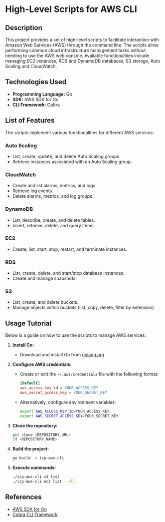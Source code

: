 # High-Level Scripts for AWS CLI

## Description
This project provides a set of high-level scripts to facilitate interaction with Amazon Web Services (AWS) through the command line. The scripts allow performing common cloud infrastructure management tasks without needing to use the AWS web console. Available functionalities include managing EC2 instances, RDS and DynamoDB databases, S3 storage, Auto Scaling and CloudWatch.

## Technologies Used
- **Programming Language:** Go
- **SDK:** AWS SDK for Go
- **CLI Framework:** Cobra

## List of Features
The scripts implement various functionalities for different AWS services:

### Auto Scaling
- List, create, update, and delete Auto Scaling groups.
- Retrieve instances associated with an Auto Scaling group.

### CloudWatch
- Create and list alarms, metrics, and logs.
- Retrieve log events.
- Delete alarms, metrics, and log groups.

### DynamoDB
- List, describe, create, and delete tables.
- Insert, retrieve, delete, and query items.

### EC2
- Create, list, start, stop, restart, and terminate instances.

### RDS
- List, create, delete, and start/stop database instances.
- Create and manage snapshots.

### S3
- List, create, and delete buckets.
- Manage objects within buckets (list, copy, delete, filter by extension).

## Usage Tutorial
Below is a guide on how to use the scripts to manage AWS services:

1. **Install Go:**
   - Download and install Go from [golang.org](https://golang.org/)

2. **Configure AWS credentials:**
   - Create or edit the `~/.aws/credentials` file with the following format:
     ```ini
     [default]
     aws_access_key_id = YOUR_ACCESS_KEY
     aws_secret_access_key = YOUR_SECRET_KEY
     ```
   - Alternatively, configure environment variables:
     ```sh
     export AWS_ACCESS_KEY_ID=YOUR_ACCESS_KEY
     export AWS_SECRET_ACCESS_KEY=YOUR_SECRET_KEY
     ```

3. **Clone the repository:**
   ```sh
   git clone <REPOSITORY_URL>
   cd <REPOSITORY_NAME>
   ```

4. **Build the project:**
   ```sh
   go build -o icp-aws-cli
   ```

5. **Execute commands:**
   ```sh
   ./icp-aws-cli s3 list
   ./icp-aws-cli ec2 list --all
   ```

## References
- [AWS SDK for Go](https://aws.amazon.com/sdk-for-go/)
- [Cobra CLI Framework](https://github.com/spf13/cobra)
